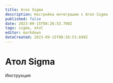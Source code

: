 ```yaml
---
title: Атол Sigma
description: Настройка интеграции с Атол Sigma
published: false
date: 2023-09-15T08:26:53.700Z
tags: sigma, atol
editor: markdown
dateCreated: 2023-09-15T08:26:53.699Z
---
```


# Атол Sigma
Инструкция